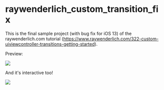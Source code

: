 # raywenderlich_custom_transition_fix
This is the final sample project (with bug fix for iOS 13) of the raywenderlich.com tutorial (https://www.raywenderlich.com/322-custom-uiviewcontroller-transitions-getting-started).


Preview: 

![](https://koenig-media.raywenderlich.com/uploads/2015/07/flip-ready.gif)

And it's interactive too!

![](https://koenig-media.raywenderlich.com/uploads/2015/07/interactive.gif)
